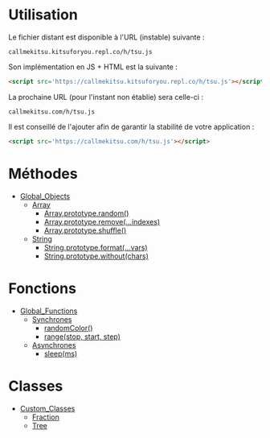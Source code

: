 # Utilisation
Le fichier distant est disponible à l'URL (instable) suivante :
```
callmekitsu.kitsuforyou.repl.co/h/tsu.js
```
Son implémentation en JS + HTML est la suivante :
```html
<script src='https://callmekitsu.kitsuforyou.repl.co/h/tsu.js'></script>
```
La prochaine URL (pour l'instant non établie) sera celle-ci :
```
callmekitsu.com/h/tsu.js
```
Il est conseillé de l'ajouter afin de garantir la stabilité de votre application :
```html
<script src='https://callmekitsu.com/h/tsu.js'></script>
```

# Méthodes

* [Global_Objects](./Objects)
  * [Array](./Objects/Array/)
    * [Array.prototype.random()](./Objects/Array/random)
    * [Array.prototype.remove(...indexes)](./Objects/Array/remove)
    * [Array.prototype.shuffle()](./Objects/Array/shuffle)
  * [String](./Objects/String/)
    * [String.prototype.format(...vars)](./Objects/String/format)
    * [String.prototype.without(chars)](./Objects/String/without)

# Fonctions

* [Global_Functions](./Functions)
  * [Synchrones](./Functions/Sync)
    * [randomColor()](./Functions/Sync/randomColor)
    * [range(stop, start, step)](./Functions/Sync/range)
  * [Asynchrones](./Functions/Async)
    * [sleep(ms)](./Functions/Async/sleep)

# Classes

* [Custom_Classes](./Classes)
  * [Fraction](./Classes/Fraction)
  * [Tree](./Classes/Tree)
